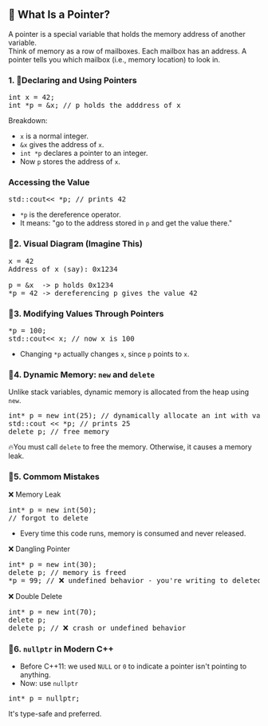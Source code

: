 ## 🧠 What Is a Pointer?
A pointer is a special variable that holds the memory address of another variable.<br>
Think of memory as a row of mailboxes. Each mailbox has an address. A pointer tells you which mailbox (i.e., memory location) to look in.

### 1. 🔸Declaring and Using Pointers
<pre>
int x = 42;
int *p = &x; // p holds the adddress of x
</pre>
Breakdown:
- `x` is a normal integer.
- `&x` gives the address of `x`.
- `int *p` declares a pointer to an integer.
- Now `p` stores the address of `x`. 

### Accessing the Value
<pre>
std::cout<< *p; // prints 42
</pre>
- `*p` is the dereference operator.
- It means: "go to the address stored in `p` and get the value there."

### 🔸2. Visual Diagram (Imagine This)
<pre>
x = 42
Address of x (say): 0x1234

p = &x  -> p holds 0x1234
*p = 42 -> dereferencing p gives the value 42
</pre>

### 🔸3. Modifying Values Through Pointers
<pre>
*p = 100;
std::cout<< x; // now x is 100
</pre>
- Changing `*p` actually changes `x`, since `p` points to `x`.

### 🔸4. Dynamic Memory: `new` and `delete`
Unlike stack variables, dynamic memory is allocated from the heap using `new`.
<pre>
int* p = new int(25); // dynamically allocate an int with value 25
std::cout << *p; // prints 25
delete p; // free memory
</pre>
🔥You must call `delete` to free the memory. Otherwise, it causes a memory leak.

### 🔸5. Commom Mistakes
❌ Memory Leak
<pre>
int* p = new int(50);
// forgot to delete
</pre>
- Every time this code runs, memory is consumed and never released.<br>

❌ Dangling Pointer
<pre>
int* p = new int(30);
delete p; // memory is freed
*p = 99; // ❌ undefined behavior - you're writing to deleted memory!
</pre>
❌ Double Delete
<pre>
int* p = new int(70);
delete p;
delete p; // ❌ crash or undefined behavior
</pre>

### 🔸6. `nullptr` in Modern C++
- Before C++11: we used `NULL` or `0` to indicate a pointer isn't pointing to anything.
- Now: use `nullptr`
<pre>
int* p = nullptr;
</pre>
It's type-safe and preferred.